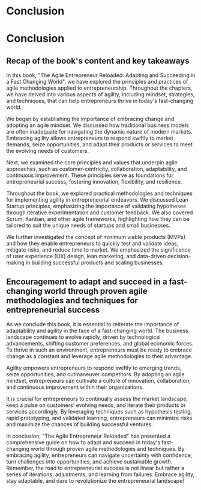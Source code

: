 # Conclusion

Conclusion
==========

Recap of the book's content and key takeaways
---------------------------------------------

In this book, "The Agile Entrepreneur Reloaded: Adapting and Succeeding in a Fast Changing World", we have explored the principles and practices of agile methodologies applied to entrepreneurship. Throughout the chapters, we have delved into various aspects of agility, including mindset, strategies, and techniques, that can help entrepreneurs thrive in today's fast-changing world.

We began by establishing the importance of embracing change and adopting an agile mindset. We discussed how traditional business models are often inadequate for navigating the dynamic nature of modern markets. Embracing agility allows entrepreneurs to respond swiftly to market demands, seize opportunities, and adapt their products or services to meet the evolving needs of customers.

Next, we examined the core principles and values that underpin agile approaches, such as customer-centricity, collaboration, adaptability, and continuous improvement. These principles serve as foundations for entrepreneurial success, fostering innovation, flexibility, and resilience.

Throughout the book, we explored practical methodologies and techniques for implementing agility in entrepreneurial endeavors. We discussed Lean Startup principles, emphasizing the importance of validating hypotheses through iterative experimentation and customer feedback. We also covered Scrum, Kanban, and other agile frameworks, highlighting how they can be tailored to suit the unique needs of startups and small businesses.

We further investigated the concept of minimum viable products (MVPs) and how they enable entrepreneurs to quickly test and validate ideas, mitigate risks, and reduce time to market. We emphasized the significance of user experience (UX) design, lean marketing, and data-driven decision-making in building successful products and scaling businesses.

Encouragement to adapt and succeed in a fast-changing world through proven agile methodologies and techniques for entrepreneurial success
-----------------------------------------------------------------------------------------------------------------------------------------

As we conclude this book, it is essential to reiterate the importance of adaptability and agility in the face of a fast-changing world. The business landscape continues to evolve rapidly, driven by technological advancements, shifting customer preferences, and global economic forces. To thrive in such an environment, entrepreneurs must be ready to embrace change as a constant and leverage agile methodologies to their advantage.

Agility empowers entrepreneurs to respond swiftly to emerging trends, seize opportunities, and outmaneuver competitors. By adopting an agile mindset, entrepreneurs can cultivate a culture of innovation, collaboration, and continuous improvement within their organizations.

It is crucial for entrepreneurs to continually assess the market landscape, keep a pulse on customers' evolving needs, and iterate their products or services accordingly. By leveraging techniques such as hypothesis testing, rapid prototyping, and validated learning, entrepreneurs can minimize risks and maximize the chances of building successful ventures.

In conclusion, "The Agile Entrepreneur Reloaded" has presented a comprehensive guide on how to adapt and succeed in today's fast-changing world through proven agile methodologies and techniques. By embracing agility, entrepreneurs can navigate uncertainty with confidence, turn challenges into opportunities, and achieve sustainable growth. Remember, the road to entrepreneurial success is not linear but rather a series of iterations, adjustments, and learning from failures. Embrace agility, stay adaptable, and dare to revolutionize the entrepreneurial landscape!